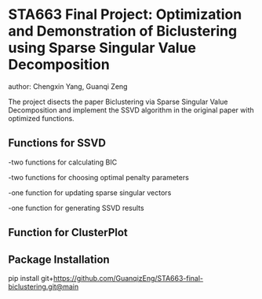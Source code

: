 # STA663 Final Project: Optimization and Demonstration of Biclustering using Sparse Singular Value Decomposition

author: Chengxin Yang, Guanqi Zeng

The project disects the paper Biclustering via Sparse Singular Value Decomposition and implement the SSVD algorithm in the original paper with optimized functions.

## Functions for SSVD
-two functions for calculating BIC

-two functions for choosing optimal penalty parameters

-one function for updating sparse singular vectors

-one function for generating SSVD results

## Function for ClusterPlot

## Package Installation

pip install git+https://github.com/GuanqizEng/STA663-final-biclustering.git@main
